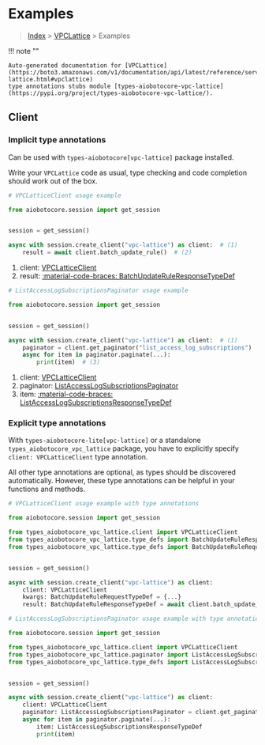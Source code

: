 # Examples

> [Index](../README.md) > [VPCLattice](./README.md) > Examples

!!! note ""

    Auto-generated documentation for [VPCLattice](https://boto3.amazonaws.com/v1/documentation/api/latest/reference/services/vpc-lattice.html#vpclattice)
    type annotations stubs module [types-aiobotocore-vpc-lattice](https://pypi.org/project/types-aiobotocore-vpc-lattice/).

## Client

### Implicit type annotations

Can be used with `types-aiobotocore[vpc-lattice]` package installed.

Write your `VPCLattice` code as usual,
type checking and code completion should work out of the box.



```python
# VPCLatticeClient usage example

from aiobotocore.session import get_session


session = get_session()

async with session.create_client("vpc-lattice") as client:  # (1)
    result = await client.batch_update_rule()  # (2)
```

1. client: [VPCLatticeClient](./client.md)
2. result: [:material-code-braces: BatchUpdateRuleResponseTypeDef](./type_defs.md#batchupdateruleresponsetypedef) 



```python
# ListAccessLogSubscriptionsPaginator usage example

from aiobotocore.session import get_session


session = get_session()

async with session.create_client("vpc-lattice") as client:  # (1)
    paginator = client.get_paginator("list_access_log_subscriptions")  # (2)
    async for item in paginator.paginate(...):
        print(item)  # (3)
```

1. client: [VPCLatticeClient](./client.md)
2. paginator: [ListAccessLogSubscriptionsPaginator](./paginators.md#listaccesslogsubscriptionspaginator)
3. item: [:material-code-braces: ListAccessLogSubscriptionsResponseTypeDef](./type_defs.md#listaccesslogsubscriptionsresponsetypedef) 




### Explicit type annotations

With `types-aiobotocore-lite[vpc-lattice]`
or a standalone `types_aiobotocore_vpc_lattice` package, you have to explicitly specify
`client: VPCLatticeClient` type annotation.

All other type annotations are optional, as types should be discovered automatically.
However, these type annotations can be helpful in your functions and methods.


```python
# VPCLatticeClient usage example with type annotations

from aiobotocore.session import get_session

from types_aiobotocore_vpc_lattice.client import VPCLatticeClient
from types_aiobotocore_vpc_lattice.type_defs import BatchUpdateRuleResponseTypeDef
from types_aiobotocore_vpc_lattice.type_defs import BatchUpdateRuleRequestTypeDef


session = get_session()

async with session.create_client("vpc-lattice") as client:
    client: VPCLatticeClient
    kwargs: BatchUpdateRuleRequestTypeDef = {...}
    result: BatchUpdateRuleResponseTypeDef = await client.batch_update_rule(**kwargs)
```



```python
# ListAccessLogSubscriptionsPaginator usage example with type annotations

from aiobotocore.session import get_session

from types_aiobotocore_vpc_lattice.client import VPCLatticeClient
from types_aiobotocore_vpc_lattice.paginator import ListAccessLogSubscriptionsPaginator
from types_aiobotocore_vpc_lattice.type_defs import ListAccessLogSubscriptionsResponseTypeDef


session = get_session()

async with session.create_client("vpc-lattice") as client:
    client: VPCLatticeClient
    paginator: ListAccessLogSubscriptionsPaginator = client.get_paginator("list_access_log_subscriptions")
    async for item in paginator.paginate(...):
        item: ListAccessLogSubscriptionsResponseTypeDef
        print(item)
```


